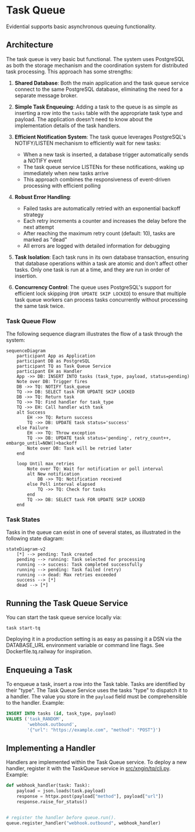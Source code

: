 # Task Queue

Evidential supports basic asynchronous queuing functionality.

## Architecture

The task queue is very basic but functional. The system uses PostgreSQL as both the storage mechanism and the
coordination system for distributed task processing. This approach has some strengths:

1. **Shared Database**: Both the main application and the task queue service connect to the same PostgreSQL database,
   eliminating the need for a separate message broker.

1. **Simple Task Enqueuing**: Adding a task to the queue is as simple as inserting a row into the `tasks` table with the
   appropriate task type and payload. The application doesn't need to know about the implementation details of the task
   handlers.

1. **Efficient Notification System**: The task queue leverages PostgreSQL's NOTIFY/LISTEN mechanism to efficiently wait
   for new tasks:

   - When a new task is inserted, a database trigger automatically sends a NOTIFY event
   - The task queue service LISTENs for these notifications, waking up immediately when new tasks arrive
   - This approach combines the responsiveness of event-driven processing with efficient polling

1. **Robust Error Handling**:

   - Failed tasks are automatically retried with an exponential backoff strategy
   - Each retry increments a counter and increases the delay before the next attempt
   - After reaching the maximum retry count (default: 10), tasks are marked as "dead"
   - All errors are logged with detailed information for debugging

1. **Task Isolation**: Each task runs in its own database transaction, ensuring that database operations within a task
   are atomic and don't affect other tasks. Only one task is run at a time, and they are run in order of insertion.

1. **Concurrency Control**: The queue uses PostgreSQL's support for efficient lock skipping (`FOR UPDATE SKIP LOCKED`)
   to ensure that multiple task queue workers can process tasks concurrently without processing the same task twice.

### Task Queue Flow

The following sequence diagram illustrates the flow of a task through the system:

```mermaid
sequenceDiagram
    participant App as Application
    participant DB as PostgreSQL
    participant TQ as Task Queue Service
    participant EH as Handler
    App ->> DB: INSERT INTO tasks (task_type, payload, status=pending)
    Note over DB: Trigger fires
    DB ->> TQ: NOTIFY task_queue
    TQ ->> DB: SELECT task FOR UPDATE SKIP LOCKED
    DB ->> TQ: Return task
    TQ ->> TQ: Find handler for task_type
    TQ ->> EH: Call handler with task
    alt Success
        EH ->> TQ: Return success
        TQ ->> DB: UPDATE task status='success'
    else Failure
        EH ->> TQ: Throw exception
        TQ ->> DB: UPDATE task status='pending', retry_count++, embargo_until=NOW()+backoff
        Note over DB: Task will be retried later
    end

    loop Until max_retries
        Note over TQ: Wait for notification or poll interval
        alt New notification
            DB ->> TQ: Notification received
        else Poll interval elapsed
            TQ ->> TQ: Check for tasks
        end
        TQ ->> DB: SELECT task FOR UPDATE SKIP LOCKED
    end
```

### Task States

Tasks in the queue can exist in one of several states, as illustrated in the following state diagram:

```mermaid
stateDiagram-v2
    [*] --> pending: Task created
    pending --> running: Task selected for processing
    running --> success: Task completed successfully
    running --> pending: Task failed (retry)
    running --> dead: Max retries exceeded
    success --> [*]
    dead --> [*]

```

## Running the Task Queue Service

You can start the task queue service locally via:

```shell
task start-tq
```

Deploying it in a production setting is as easy as passing it a DSN via the DATABASE_URL environment variable or
command line flags. See Dockerfile.tq.railway for inspiration.

## Enqueuing a Task

To enqueue a task, insert a row into the Task table. Tasks are identified by their "type". The Task Queue Service
uses the tasks "type" to dispatch it to a handler. The value you store in the `payload` field must be comprehensible
to the handler. Example:

```sql
INSERT INTO tasks (id, task_type, payload)
VALUES ('task_RANDOM',
        'webhook.outbound',
        '{"url": "https://example.com", "method": "POST"}')
```

## Implementing a Handler

Handlers are implemented within the Task Queue service. To deploy a new handler, register it with the TaskQueue service
in [src/xngin/tq/cli.py](../src/xngin/tq/cli.py). Example:

```python
def webhook_handler(task: Task):
    payload = json.loads(task.payload)
    response = httpx.post(payload["method"], payload["url"])
    response.raise_for_status()


# register the handler before queue.run().
queue.register_handler("webhook.outbound", webhook_handler)
```
